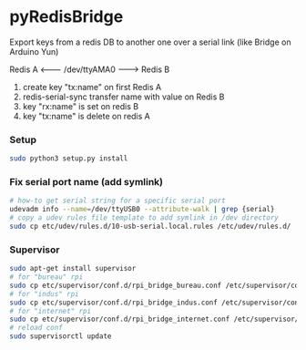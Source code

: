 # pyRedisBridge

Export keys from a redis DB to another one over a serial link (like Bridge on Arduino Yun)


Redis A <--- /dev/ttyAMA0 ---> Redis B

1. create key "tx:name" on first Redis A
2. redis-serial-sync transfer name with value on Redis B
3. key "rx:name" is set on redis B
4. key "tx:name" is delete on redis A

### Setup

```bash
sudo python3 setup.py install
```

### Fix serial port name (add symlink)

```bash
# how-to get serial string for a specific serial port
udevadm info --name=/dev/ttyUSB0 --attribute-walk | grep {serial}
# copy a udev rules file template to add symlink in /dev directory
sudo cp etc/udev/rules.d/10-usb-serial.local.rules /etc/udev/rules.d/
```

### Supervisor

```bash
sudo apt-get install supervisor
# for "bureau" rpi
sudo cp etc/supervisor/conf.d/rpi_bridge_bureau.conf /etc/supervisor/conf.d/
# for "indus" rpi
sudo cp etc/supervisor/conf.d/rpi_bridge_indus.conf /etc/supervisor/conf.d/
# for "internet" rpi
sudo cp etc/supervisor/conf.d/rpi_bridge_internet.conf /etc/supervisor/conf.d/
# reload conf
sudo supervisorctl update
```
